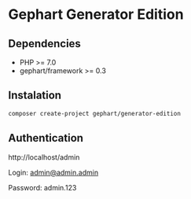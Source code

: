 Gephart Generator Edition
===

Dependencies
---
 - PHP >= 7.0
 - gephart/framework >= 0.3

Instalation
---

```bash
composer create-project gephart/generator-edition
```

Authentication
---

http://localhost/admin

Login: admin@admin.admin

Password: admin.123
